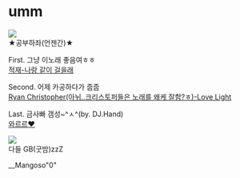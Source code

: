 # umm
![](https://i.pinimg.com/474x/69/a7/8e/69a78ea093e7fe2a87daedf7e06f23ab.jpg)   
★공부하좌(언젠간)★       

First. 그냥 이노래 좋음여ㅎㅎ  
[적재-나랑 같이 걸을래](https://youtu.be/2HQ8VoxDhHo)

Second. 어제 카공하다가 줍줍  
[Ryan Christopher(아뉘..크리스토퍼들은 노래를 왜케 잘함?ㅎ)-Love Light](https://youtu.be/ek47AedbCME)    

Last. 금사빠 갬성~^ㅅ^(by. DJ.Hand)    
[와르르♥](https://youtu.be/RNlrfhOAzpM)       
    

![](https://opgg-com-image.akamaized.net/attach/images/20190919175225.27588.jpg)  
다들 GB(굿밤)zzZ      

__Mangoso"0"
